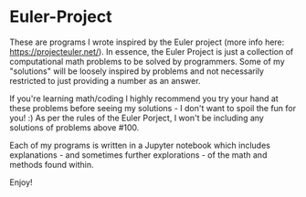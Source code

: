 # Euler-Project

These are programs I wrote inspired by the Euler project (more info here: https://projecteuler.net/).
In essence, the Euler Project is just a collection of computational math problems to be solved by programmers.
Some of my "solutions" will be loosely inspired by problems and not necessarily restricted to just providing a number as an answer.

If you're learning math/coding I highly recommend you try your hand at these problems before seeing my solutions - I don't want to spoil the fun for you! :)
As per the rules of the Euler Porject, I won't be including any solutions of problems above #100. 

Each of my programs is written in a Jupyter notebook which includes explanations - and sometimes further explorations - of the math and methods found within.

Enjoy!

